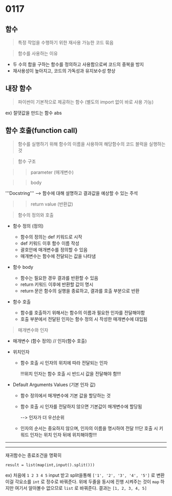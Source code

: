 # 0117

## 함수 

>특정 작업을 수행하기 위한 재사용 가능한 코드 묶음

>함수를 사용하는 이유

- 두 수의 합을 구하는 함수를 정의하고 사용함으로써 코드의 중복을 방지
- 재사용성이 높아지고, 코드의 가독성과 유지보수성 향상

## 내장 함수

>파이썬이 기본적으로 제공하는 함수 (별도의 import 없이 바로 사용 가능)

ex) 절댓값을 만드는 함수 abs

## 함수 호출(function call)
>함수를 실행하기 위해 함수의 이름을 사용하여 해당함수의 코드 블럭을 실행하는 것 

>함수 구조


>>parameter (매개변수)

>>body

'''Docstring''' --> 함수에 대해 설명하고 결과값을 예상할 수 있는 주석

>>return value (반환값)

>함수의 정의와 호출
- 함수 정의 (정의)
  - 함수의 정의는 def 키워드로 시작
  - def 키워드 이후 함수 이름 작성 
  - 괄호안에 매개변수를 정의할 수 있음
  - 매개변수는 함수에 전달되는 값을 나타냄 

- 함수 body
  - 함수는 필요한 경우 결과를 반환할 수 있음
  - return 키워드 이후에 반환할 값이 명시
  - return 문은 함수의 실행을 종료하고, 결과를 호출 부분으로 반환

- 함수 호출
  - 함수를 호출하기 위해서는 함수의 이름과 필요한 인자를 전달해야함
  - 호출 부분에서 전달된 인자는 함수 정의 시 작성한 매개변수에 대입됨

>매개변수와 인자
- 매개변수 (함수 정의) // 인자(함수 호출)

- 위치인자
  - 함수 호출 시 인자의 위치에 따라 전달되는 인자
    
    !!!위치 인자는 함수 호출 시 반드시 값을 전달해야 함!!!
- Default Arguments Values (기본 인자 값)
  - 함수 정의에서 매개변수에 기본 값을 할당하는 것
  - 함수 호출 시 인자를 전달하지 않으면 기본값이 매개변수에 할당됨 
    
    --> 인자가 더 우선순위
  - 인자의 순서는 중요하지 않으며, 인자의 이름을 명시하여 전달
    !!!단 호출 시 키워드 인자는 위치 인자 뒤에 위치해야함!!!


--- 
---

재귀함수는 종료조건을 명확히 

`result = list(map(int,input().split()))`

ex) 처음에 `1 2 3 4 5` input 받고 
split을통해 `['1', '2', '3', '4', '5']` 로 변환
이걸 각요소를 `int` 로 정수로 바꿔준다.
위에 두줄을 동시에 진행 시켜주는 것이 `map`
하지만 여기서 알아볼수 없으므로 `list` 로 바꿔준다.
결과는 `[1, 2, 3, 4, 5]`


     